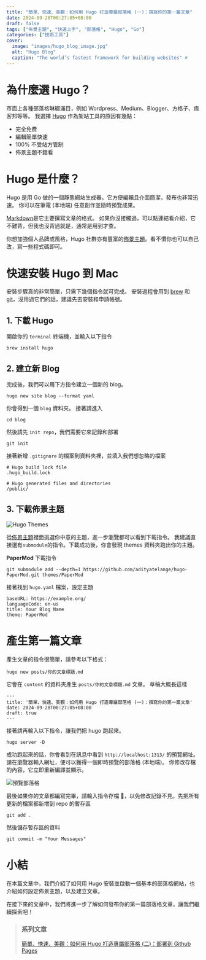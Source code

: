 ```yaml
---
title: "簡單、快速、美觀：如何用 Hugo 打造專屬部落格 (一)：撰寫你的第一篇文章"
date: 2024-09-28T00:27:05+08:00
draft: false
tags: ["佈景主題", "快速上手", "部落格", "Hugo", "Go"]
categories: ["技術工具"]
cover:
  image: "images/hugo_blog_image.jpg"
  alt: "Hugo Blog"
  caption: "The world’s fastest framework for building websites" #
---
```


# 為什麼選 Hugo？

市面上各種部落格琳瑯滿目，例如 Wordpress、Medium、Blogger、方格子、痞客邦等等。 我選擇 [Hugo](https://gohugo.io/) 作為架站工具的原因有幾點：

- 完全免費
- 編輯簡單快速
- 100% 不受站方管制
- 佈景主題不錯看

# Hugo 是什麼？

Hugo 是用 Go 做的一個靜態網站生成器，它方便編輯且介面簡潔，發布也非常迅速。 你可以在筆電 (本地端) 任意創作並隨時預覽成果。

[Markdown](https://hackmd.io/@eMP9zQQ0Qt6I8Uqp2Vqy6w/SyiOheL5N/%2FBVqowKshRH246Q7UDyodFA?type=book)是它主要撰寫文章的格式。 如果你沒接觸過，可以點連結看介紹，它不難背，但我也沒背過就是，通常是用到才查。

你想加強個人品牌或風格，Hugo 社群亦有豐富的[佈景主題](https://themes.gohugo.io/)。看不慣你也可以自己改，寫一些程式碼即可。

# 快速安裝 Hugo 到 Mac

安裝步驟真的非常簡單，只需下幾個指令就可完成。 安裝過程會用到 [brew](https://brew.sh/) 和 [git](https://github.com/)，沒用過它們的話，建議先去安裝和申請帳號。

## 1. 下載 Hugo

開啟你的 `terminal` 終端機，並輸入以下指令

```
brew install hugo
```

## 2. 建立新 Blog

完成後，我們可以用下方指令建立一個新的 blog。

```
hugo new site blog --format yaml
```

你會得到一個 `blog` 資料夾。 接著請進入

```
cd blog
```

然後請先 `init repo`，我們需要它來記錄和部署

```
git init
```

接著新增 `.gitignore` 的檔案到資料夾裡，並填入我們想忽略的檔案

```
# Hugo build lock file
.hugo_build.lock

# Hugo generated files and directories
/public/
```

## 3. 下載佈景主題

![Hugo Themes](/images/hugo_themes.jpg)

從[佈景主題](https://themes.gohugo.io/)裡面挑選你中意的主題，進一步瀏覽都可以看到下載指令。 我建議直接選有`submodule`的指令。下載成功後，你會發現 themes 資料夾跑出你的主題。

**PaperMod** 下載指令

```
git submodule add --depth=1 https://github.com/adityatelange/hugo-PaperMod.git themes/PaperMod
```

接著找到 `hugo.yaml` 檔案，設定主題

```
baseURL: https://example.org/
languageCode: en-us
title: Your Blog Name
theme: PaperMod
```

# 產生第一篇文章

產生文章的指令很簡單，請參考以下格式：

```
hugo new posts/你的文章標題.md

```

它會在 `content` 的資料夾產生 `posts/你的文章標題.md` 文章。 草稿大概長這樣

```
---
title: '簡單、快速、美觀：如何用 Hugo 打造專屬部落格 (一)：撰寫你的第一篇文章'
date: 2024-09-28T00:27:05+08:00
draft: true
---
```

接著請再輸入以下指令，讓我們把 hugo 跑起來。

```
hugo server -D
```

成功跑起來的話，你會看到在訊息中看到 `http://localhost:1313/` 的預覽網址。 請在瀏覽器輸入網址，便可以獲得一個即時預覽的部落格 (本地端)。 你修改存檔的內容，它立即重新編譯並顯示。

![預覽部落格](/images/preview_blog.jpg)

最後如果你的文章都編寫完畢，請輸入指令存檔 💾，以免修改記錄不見。先把所有更新的檔案都新增到 repo 的暫存區

```
git add .
```

然後儲存暫存區的資料

```
git commit -m "Your Messages"
```

# 小結

在本篇文章中，我們介紹了如何用 Hugo 安裝並啟動一個基本的部落格網站，也介紹如何設定佈景主題，以及建立文章。

在接下來的文章中，我們將進一步了解如何發布你的第一篇部落格文章，讓我們繼續探索吧！

> ### 系列文章
>
> [簡單、快速、美觀：如何用 Hugo 打造專屬部落格 (二)：部署到 Github Pages](/2024-09-30-simple-fast-beautiful-how-to-build-blog-with-hugo-2-deploy-to-github)
